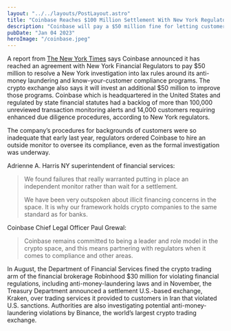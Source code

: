 ```yaml
---
layout: "../../layouts/PostLayout.astro"
title: "Coinbase Reaches $100 Million Settlement With New York Regulators"
description: "Coinbase will pay a $50 million fine for letting customers open accounts with lax background checks and will spend $50 million on better compliance"
pubDate: "Jan 04 2023"
heroImage: "/coinbase.jpeg"
---
```


A report from [The New York Times](https://www.nytimes.com/2023/01/04/business/coinbase-settlement-anti-money-laundering.html) says Coinbase announced it has reached an agreement with New York Financial Regulators to pay $50 million to resolve a New York investigation into lax rules around its anti-money laundering and know-your-customer compliance programs.
The crypto exchange also says it will invest an additional $50 million to improve those programs. Coinbase which is headquartered in the United States and regulated by state financial statutes had a backlog of more than 100,000 unreviewed transaction monitoring alerts and 14,000 customers requiring enhanced due diligence procedures, according to New York regulators. 

The company’s procedures for backgrounds of customers were so inadequate that early last year, regulators ordered Coinbase to hire an outside monitor to oversee its compliance, even as the formal investigation was underway.

Adrienne A. Harris NY superintendent of financial services:
> We found failures that really warranted putting in place an independent monitor rather than wait for a settlement.
>
> We have been very outspoken about illicit financing concerns in the space. It is why our framework holds crypto companies to the same standard as for banks.

Coinbase Chief Legal Officer Paul Grewal:
> Coinbase remains committed to being a leader and role model in the crypto space, and this means partnering with regulators when it comes to compliance and other areas.

In August, the Department of Financial Services fined the crypto trading arm of the financial brokerage Robinhood $30 million for violating financial regulations, including anti-money-laundering laws and in November, the Treasury Department announced a settlement U.S.-based exchange, Kraken, over trading services it provided to customers in Iran that violated U.S. sanctions.
Authorities are also investigating potential anti-money-laundering violations by Binance, the world’s largest crypto trading exchange.

